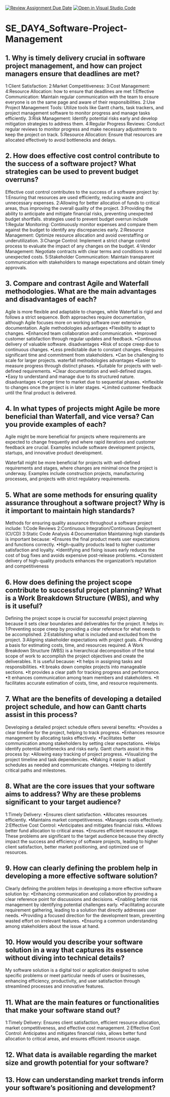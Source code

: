 [![Review Assignment Due Date](https://classroom.github.com/assets/deadline-readme-button-22041afd0340ce965d47ae6ef1cefeee28c7c493a6346c4f15d667ab976d596c.svg)](https://classroom.github.com/a/9pw6JKcu)
[![Open in Visual Studio Code](https://classroom.github.com/assets/open-in-vscode-2e0aaae1b6195c2367325f4f02e2d04e9abb55f0b24a779b69b11b9e10269abc.svg)](https://classroom.github.com/online_ide?assignment_repo_id=18344369&assignment_repo_type=AssignmentRepo)
# SE_DAY4_Software-Project-Management
## 1. Why is timely delivery crucial in software project management, and how can project managers ensure that deadlines are met?
1:Client Satisfaction:
2:Market Competitiveness: 
3:Cost Management: 
4:Resource Allocation:
how to ensure that deadlines are met 
1:Effective Communication: Maintain regular communication with the team to ensure everyone is on the same page and aware of their responsibilities.
2:Use Project Management Tools: Utilize tools like Gantt charts, task trackers, and project management software to monitor progress and manage tasks efficiently.
3:Risk Management: Identify potential risks early and develop mitigation strategies to address them.
4:Regular Progress Reviews: Conduct regular reviews to monitor progress and make necessary adjustments to keep the project on track.
5:Resource Allocation: Ensure that resources are allocated effectively to avoid bottlenecks and delays.
## 2. How does effective cost control contribute to the success of a software project? What strategies can be used to prevent budget overruns?
Effective cost control contributes to the success of a software project by:
1:Ensuring that resources are used efficiently, reducing waste and unnecessary expenses.
2:Allowing for better allocation of funds to critical areas, thus improving the overall quality of the project.
3:Providing the ability to anticipate and mitigate financial risks, preventing unexpected budget shortfalls.
strategies used to prevent budget overrun include
1:Regular Monitoring: Continuously monitor expenses and compare them against the budget to identify any discrepancies early.
2:Resource Management: Optimize resource allocation and avoid overstaffing or underutilization.
3:Change Control: Implement a strict change control process to evaluate the impact of any changes on the budget.
4:Vendor Management: Negotiate contracts with clear terms and conditions to avoid unexpected costs.
5:Stakeholder Communication: Maintain transparent communication with stakeholders to manage expectations and obtain timely approvals.
## 3. Compare and contrast Agile and Waterfall methodologies. What are the main advantages and disadvantages of each?
Agile is more flexible and adaptable to changes, while Waterfall is rigid and follows a strict sequence.
Both approaches require documentation, although Agile focuses more on working software over extensive documentation. 
Agile methodologies 
     advantages
•Flexibility to adapt to changes.
•Enhanced team collaboration and communication.
•Improved customer satisfaction through regular updates and feedback.
•Continuous delivery of valuable software. 
     disadvantages
•Risk of scope creep due to continuous changes.
•Less predictable due to constant changes.
•Requires significant time and commitment from stakeholders.
•Can be challenging to scale for larger projects. 
waterfall methodologies 
     advantages 
•Easier to measure progress through distinct phases.
•Suitable for projects with well-defined requirements.
•Clear documentation and well-defined stages.
•Easy to understand and manage due to its structured nature.
     disadvantages 
•Longer time to market due to sequential phases.
•Inflexible to changes once the project is in later stages.
•Limited customer feedback until the final product is delivered.
## 4. In what types of projects might Agile be more beneficial than Waterfall, and vice versa? Can you provide examples of each?
Agile might be more beneficial for projects where requirements are expected to change frequently and where rapid iterations and customer feedback are crucial. Examples include software development projects, startups, and innovative product development.

Waterfall might be more beneficial for projects with well-defined requirements and stages, where changes are minimal once the project is underway. Examples include construction projects, manufacturing processes, and projects with strict regulatory requirements.
## 5. What are some methods for ensuring quality assurance throughout a software project? Why is it important to maintain high standards?
Methods for ensuring quality assurance throughout a software project include:
1:Code Reviews
2:Continuous Integration/Continuous Deployment (CI/CD)
3:Static Code Analysis
4:Documentation
Maintaining high standards is important because:
•Ensures the final product meets user expectations and functions correctly. 
•High-quality products lead to higher customer satisfaction and loyalty.
•Identifying and fixing issues early reduces the cost of bug fixes and avoids expensive post-release problems.
•Consistent delivery of high-quality products enhances the organization’s reputation and competitiveness
## 6. How does defining the project scope contribute to successful project planning? What is a Work Breakdown Structure (WBS), and why is it useful?
Defining the project scope is crucial for successful project planning because it sets clear boundaries and deliverables for the project. It helps in:
1:Preventing scope creep by providing a clear reference for what needs to be accomplished.
2:Establishing what is included and excluded from the project.
3:Aligning stakeholder expectations with project goals.
4:Providing a basis for estimating costs, time, and resources required.
A Work Breakdown Structure (WBS) is a hierarchical decomposition of the total scope of work to accomplish the project objectives and create the deliverables. It is useful because:
•It helps in assigning tasks and responsibilities.
•It breaks down complex projects into manageable sections.
•It provides a clear path for tracking progress and performance.
•It enhances communication among team members and stakeholders.
•It facilitates accurate estimation of costs, time, and resource requirements.
## 7. What are the benefits of developing a detailed project schedule, and how can Gantt charts assist in this process?
Developing a detailed project schedule offers several benefits:
•Provides a clear timeline for the project, helping to track progress.
•Enhances resource management by allocating tasks effectively.
•Facilitates better communication among stakeholders by setting clear expectations.
•Helps identify potential bottlenecks and risks early.
Gantt charts assist in this process by:
•Allowing easy tracking of project progress.
•Visualizing the project timeline and task dependencies.
•Making it easier to adjust schedules as needed and communicate changes.
•Helping to identify critical paths and milestones.
## 8. What are the core issues that your software aims to address? Why are these problems significant to your target audience?
1:Timely Delivery: 
 •Ensures client satisfaction.
 •Allocates resources efficiently.
 •Maintains market competitiveness.
 •Manages costs effectively.
2:Effective Cost Control: 
  •Anticipates and mitigates financial risks.
  •Allows better fund allocation to critical areas.
  •Ensures efficient resource usage.
These problems are significant to the target audience because they directly impact the success and efficiency of software projects, leading to higher client satisfaction, better market positioning, and optimized use of resources.
## 9. How can clearly defining the problem help in developing a more effective software solution?
Clearly defining the problem helps in developing a more effective software solution by:
•Enhancing communication and collaboration by providing a clear reference point for discussions and decisions.
•Enabling better risk management by identifying potential challenges early.
•Facilitating accurate requirement gathering, leading to a solution that directly addresses user needs.
•Providing a focused direction for the development team, preventing wasted effort on irrelevant features.
•Ensuring a common understanding among stakeholders about the issue at hand.
## 10. How would you describe your software solution in a way that captures its essence without diving into technical details?
My software solution is a digital tool or application designed to solve specific problems or meet particular needs of users or businesses, enhancing efficiency, productivity, and user satisfaction through streamlined processes and innovative features.
## 11. What are the main features or functionalities that make your software stand out?
1:Timely Delivery: Ensures client satisfaction, efficient resource allocation, market competitiveness, and effective cost management.
2:Effective Cost Control: Anticipates and mitigates financial risks, allows better fund allocation to critical areas, and ensures efficient resource usage.
## 12. What data is available regarding the market size and growth potential for your software?
## 13. How can understanding market trends inform your software’s positioning and development?
